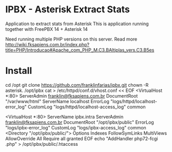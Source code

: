 # IPBX - Asterisk Extract Stats
Application to extract stats from Asterisk
This is application running together with FreePBX 14 + Asterisk 14

Need running multiple PHP versions on this server. Read more http://wiki.fksapiens.com.br/index.php?title=PHP/Introducao#Apache_com_PHP_M.C3.BAltiplas_vers.C3.B5es

# Install 

cd /opt
git clone https://github.com/franklinfarias/ipbx.git
chown -R asterisk. /opt/ipbx
cat > /etc/httpd/conf.d/vhost.conf << EOF
<VirtualHost *:80>
    ServerAdmin franklin@fksapiens.com.br
    DocumentRoot "/var/www/html"
    ServerName localhost
    ErrorLog "logs/httpd/localhost-error_log"
    CustomLog "logs/httpd/localhost-access_log" common
</VirtualHost>

<VirtualHost *:80>
     ServerName ipbx.intra
     ServerAdmin franklin@fksapiens.com.br
     DocumentRoot "/opt/ipbx/public"
     ErrorLog "logs/ipbx-error_log"
     CustomLog "logs/ipbx-access_log" common
     <Directory "/opt/ipbx/public/">
          Options Indexes FollowSymLinks MultiViews
          AllowOverride All
          Require all granted
     </Directory>
</VirtualHost>
EOF
echo "AddHandler php72-fcgi .php" > /opt/ipbx/public/.htaccess
